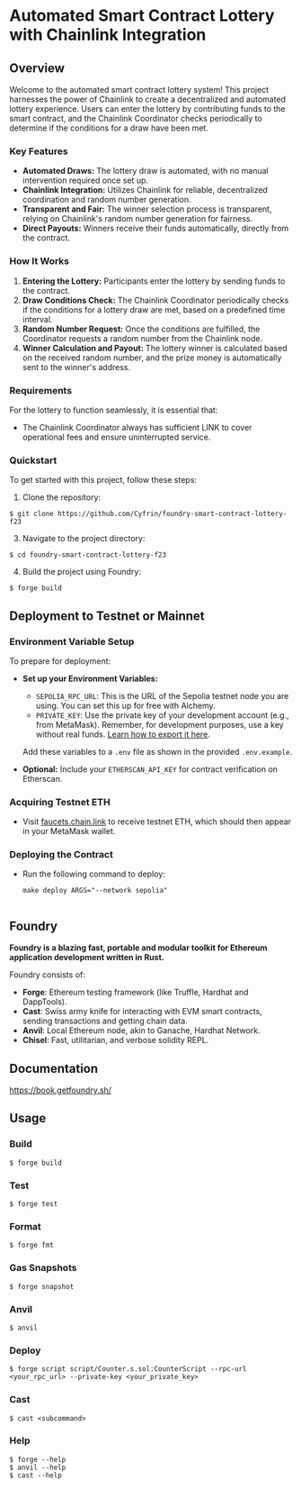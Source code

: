 # Automated Smart Contract Lottery with Chainlink Integration

## Overview
Welcome to the automated smart contract lottery system! This project harnesses the power of Chainlink to create a decentralized and automated lottery experience. Users can enter the lottery by contributing funds to the smart contract, and the Chainlink Coordinator checks periodically to determine if the conditions for a draw have been met.

### Key Features
- **Automated Draws:** The lottery draw is automated, with no manual intervention required once set up.
- **Chainlink Integration:** Utilizes Chainlink for reliable, decentralized coordination and random number generation.
- **Transparent and Fair:** The winner selection process is transparent, relying on Chainlink's random number generation for fairness.
- **Direct Payouts:** Winners receive their funds automatically, directly from the contract.

### How It Works
1. **Entering the Lottery:** Participants enter the lottery by sending funds to the contract.
2. **Draw Conditions Check:** The Chainlink Coordinator periodically checks if the conditions for a lottery draw are met, based on a predefined time interval.
3. **Random Number Request:** Once the conditions are fulfilled, the Coordinator requests a random number from the Chainlink node.
4. **Winner Calculation and Payout:** The lottery winner is calculated based on the received random number, and the prize money is automatically sent to the winner's address.

### Requirements
For the lottery to function seamlessly, it is essential that:
- The Chainlink Coordinator always has sufficient LINK to cover operational fees and ensure uninterrupted service.

### Quickstart
To get started with this project, follow these steps:

1. Clone the repository:
```shell
$ git clone https://github.com/Cyfrin/foundry-smart-contract-lottery-f23
```


3. Navigate to the project directory:
```shell
$ cd foundry-smart-contract-lottery-f23
```


4. Build the project using Foundry:
```shell
$ forge build
```
   
## Deployment to Testnet or Mainnet

### Environment Variable Setup
To prepare for deployment:

- **Set up your Environment Variables:** 
  - `SEPOLIA_RPC_URL`: This is the URL of the Sepolia testnet node you are using. You can set this up for free with Alchemy.
  - `PRIVATE_KEY`: Use the private key of your development account (e.g., from MetaMask). Remember, for development purposes, use a key without real funds. [Learn how to export it here](Your-Link-To-Export-Instructions).
  
  Add these variables to a `.env` file as shown in the provided `.env.example`.

- **Optional:** Include your `ETHERSCAN_API_KEY` for contract verification on Etherscan.

### Acquiring Testnet ETH
- Visit [faucets.chain.link](https://faucets.chain.link) to receive testnet ETH, which should then appear in your MetaMask wallet.

### Deploying the Contract
- Run the following command to deploy:
  ```shell
  make deploy ARGS="--network sepolia"


## Foundry

**Foundry is a blazing fast, portable and modular toolkit for Ethereum application development written in Rust.**

Foundry consists of:

-   **Forge**: Ethereum testing framework (like Truffle, Hardhat and DappTools).
-   **Cast**: Swiss army knife for interacting with EVM smart contracts, sending transactions and getting chain data.
-   **Anvil**: Local Ethereum node, akin to Ganache, Hardhat Network.
-   **Chisel**: Fast, utilitarian, and verbose solidity REPL.

## Documentation

https://book.getfoundry.sh/

## Usage

### Build

```shell
$ forge build
```

### Test

```shell
$ forge test
```

### Format

```shell
$ forge fmt
```

### Gas Snapshots

```shell
$ forge snapshot
```

### Anvil

```shell
$ anvil
```

### Deploy

```shell
$ forge script script/Counter.s.sol:CounterScript --rpc-url <your_rpc_url> --private-key <your_private_key>
```

### Cast

```shell
$ cast <subcommand>
```

### Help

```shell
$ forge --help
$ anvil --help
$ cast --help
```
